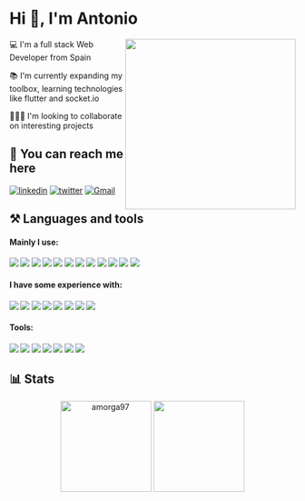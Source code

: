 <h1 align="left">Hi 👋, I'm Antonio</h1>

<img src="https://i.pinimg.com/originals/5f/35/c4/5f35c44225db7ff98c0aef9805e77ad2.gif" style="width: 300px" align="right"/>  

💻 I'm a full stack Web Developer from Spain

📚 I'm currently expanding my toolbox, learning technologies like flutter and socket.io

🧑‍🤝‍🧑 I'm looking to collaborate on interesting projects

  ## 🔗 **You can reach me here**
[![linkedin](https://img.shields.io/badge/linkedin-0A66C2?style=for-the-badge&logo=linkedin&logoColor=white)](https://www.linkedin.com/in/antonio-morga-canales/)
[![twitter](https://img.shields.io/badge/twitter-1DA1F2?style=for-the-badge&logo=twitter&logoColor=white)](https://twitter.com/)
[![Gmail](https://img.shields.io/badge/Gmail-EA4335?style=for-the-badge&logo=Gmail&logoColor=white)](https://mail.google.com/mail/u/0/?fs=1&tf=cm&source=mailto&to=antoniomc9719@email.com)

## ⚒ **Languages and tools**
<h4 align="left">Mainly I use:<h4/>
<p align="left">
<img src="https://img.shields.io/badge/-JavaScript-F7DF1E?logo=JavaScript&logoColor=fff" />
<img src="https://img.shields.io/badge/-TypeScript-3178C6?logo=TypeScript&logoColor=fff" />
<img src="https://img.shields.io/badge/-HTML5-E34F26?logo=HTML5&logoColor=fff" />
<img src="https://img.shields.io/badge/-CSS3-1572B6?logo=CSS3&logoColor=fff" />
<img src="https://img.shields.io/badge/-Sass-CC6699?logo=Sass&logoColor=fff" />
<img src="https://img.shields.io/badge/-React-61DAFB?logo=React&logoColor=fff" />
<img src="https://img.shields.io/badge/-Redux-764ABC?logo=Redux&logoColor=fff" />
<img src="https://img.shields.io/badge/-Jest-C21325?logo=Jest&logoColor=fff" />
<img src="https://img.shields.io/badge/-Testing Library-E33332?logo=TestingLibrary&logoColor=fff" />
<img src="https://img.shields.io/badge/-Node.js-339933?logo=Node.js&logoColor=fff" />
<img src="https://img.shields.io/badge/-ExpressJS-000000?logo=Express&logoColor=fff" />
<img src="https://img.shields.io/badge/-MongoDB-47A248?logo=MongoDB&logoColor=fff" />
<p/>
  
  <h4 align="left">I have some experience with:<h4/>
<p align="left">
<img src="https://img.shields.io/badge/-Angular-DD0031?logo=Angular&logoColor=fff" />
<img src="https://img.shields.io/badge/-NgRx-B7178C?logo=ReactiveX&logoColor=fff" />
<img src="https://img.shields.io/badge/-NestJS-E0234E?logo=NestJS&logoColor=fff" />
<img src="https://img.shields.io/badge/-Socket.io-010101?logo=Socket.io&logoColor=fff" />
<img src="https://img.shields.io/badge/-Jasmine-8A4182?logo=Jasmine&logoColor=fff" />
<img src="https://img.shields.io/badge/-Cypress-17202C?logo=Cypress&logoColor=fff" />
<img src="https://img.shields.io/badge/-Trello-0052CC?logo=Trello&logoColor=fff" />
<img src="https://img.shields.io/badge/-Visual Studio Code-007ACC?logo=VisualStudioCode&logoColor=fff" />
<p/>
  
<h4 align="left">Tools:<h4/>
<p align="left">
<img src="https://img.shields.io/badge/-Figma-F24E1E?logo=Figma&logoColor=fff" />
<img src="https://img.shields.io/badge/-Notion-000000?logo=Notion&logoColor=fff" />
<img src="https://img.shields.io/badge/-Netlify-00C7B7?logo=Netlify&logoColor=fff" />
<img src="https://img.shields.io/badge/-Trello-0052CC?logo=Trello&logoColor=fff" />
<img src="https://img.shields.io/badge/-Visual Studio Code-007ACC?logo=VisualStudioCode&logoColor=fff" />
<img src="https://img.shields.io/badge/-Git-F05032?logo=Git&logoColor=fff" />
<img src="https://img.shields.io/badge/-GitHub-181717?logo=GitHub&logoColor=fff" />
<p/>
  


  ## 📊 Stats
<p align="center">
  <img height="160em" src="https://github-readme-stats.vercel.app/api?username=amorga97&show_icons=true&locale=en" alt="amorga97" />
  <img height="160em" src="https://github-readme-stats-eight-theta.vercel.app/api/top-langs/?username=moisesrj97&layout=compact&langs_count=8&theme=buefy"/>
 </p>
  

